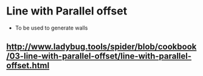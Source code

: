 # Line with Parallel offset

* To be used to generate walls

## <http://www.ladybug.tools/spider/blob/cookbook/03-line-with-parallel-offset/line-with-parallel-offset.html>